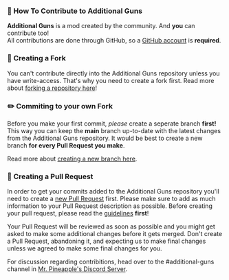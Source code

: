 ### 🔨 How To Contribute to Additional Guns
**Additional Guns** is a mod created by the community. And **you** can contribute too! \
All contributions are done through GitHub, so a [GitHub account](https://github.com/signup) is **required**.

### 🍴 Creating a Fork
You can't contribute directly into the Additional Guns repository unless you have write-access.
That's why you need to create a fork first.
Read more about [forking a repository here](https://docs.github.com/en/get-started/quickstart/fork-a-repo)!

### ✏️ Commiting to your own Fork
Before you make your first commit, *please* create a seperate branch **first!**
This way you can keep the **main** branch up-to-date with the latest changes from the Additional Guns repository.
It would be best to create a new branch **for every Pull Request you make**.

Read more about [creating a new branch here](https://docs.github.com/en/pull-requests/collaborating-with-pull-requests/proposing-changes-to-your-work-with-pull-requests/creating-and-deleting-branches-within-your-repository).

### 📜 Creating a Pull Request
In order to get your commits added to the Additional Guns repository you'll need to create a [new Pull Request](https://github.com/Mr-Pineapple/AdditionalGuns/compare) first.
Please make sure to add as much information to your Pull Request description as possible.
Before creating your pull request, please read the [guidelines](https://github.com/Mr-Pineapple/AdditionalGuns/wiki/Pull-Request-Guidelines) **first**!

Your Pull Request will be reviewed as soon as possible and you might get asked to make some additional changes before it gets merged.
Don't create a Pull Request, abandoning it, and expecting us to make final changes unless we agreed to make some final changes for you.


For discussion regarding contribitions, head over to the #additional-guns channel in [Mr. Pineapple's Discord Server](https://discord.gg/mNWSEB5).
